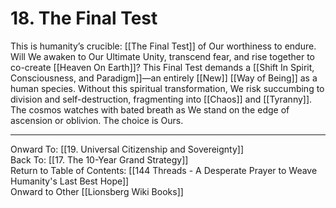 # 18. The Final Test

This is humanity’s crucible: [[The Final Test]] of Our worthiness to endure. Will We awaken to Our Ultimate Unity, transcend fear, and rise together to co-create [[Heaven On Earth]]? This Final Test demands a [[Shift In Spirit, Consciousness, and Paradigm]]—an entirely [[New]] [[Way of Being]] as a human species. Without this spiritual transformation, We risk succumbing to division and self-destruction, fragmenting into [[Chaos]] and [[Tyranny]]. The cosmos watches with bated breath as We stand on the edge of ascension or oblivion. The choice is Ours.

____

Onward To: [[19. Universal Citizenship and Sovereignty]]  
Back To: [[17. The 10-Year Grand Strategy]]  
Return to Table of Contents: [[144 Threads - A Desperate Prayer to Weave Humanity's Last Best Hope]]  
Onward to Other [[Lionsberg Wiki Books]]  
